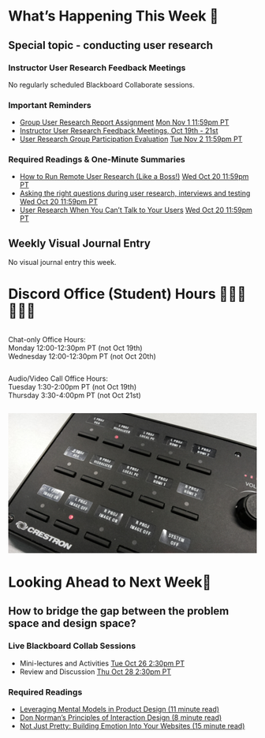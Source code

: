 
<div class=alert>

# What’s Happening This Week 💫

## Special topic - conducting user research

### Instructor User Research Feedback Meetings
No regularly scheduled Blackboard Collaborate sessions.  

### Important Reminders

* [Group User Research Report Assignment](https://canvas.sfu.ca/courses/64326/assignments/662762) <span class='badge'> [Mon Nov 1 11:59pm PT](https://www.timeanddate.com/worldclock/fixedtime.html?msg=CMPT-363+Group+User+Research+Report+Assignment+Due+Date&iso=20211101T2359&p1=256)</span>
* [Instructor User Research Feedback Meetings, Oct 19th - 21st](https://canvas.sfu.ca/calendar)
* [User Research Group Participation Evaluation](https://canvas.sfu.ca/courses/64326/assignments/662763) <span class='badge'> [Tue Nov 2 11:59pm PT](https://www.timeanddate.com/worldclock/fixedtime.html?msg=CMPT-363+Group+User+Research+Report+Assignment+Due+Date&iso=20211102T2359&p1=256)</span>

### Required Readings & One-Minute Summaries
* [How to Run Remote User Research (Like a Boss!)](https://canvas.sfu.ca/courses/64326/assignments/662735) <span class='badge'> [Wed Oct 20 11:59pm PT](https://www.timeanddate.com/worldclock/fixedtime.html?msg=One-minute+Summaries+for+Week+7+Due+Date&iso=20211020T235900&p1=256)</span>  
* [Asking the right questions during user research, interviews and testing](https://canvas.sfu.ca/courses/64326/assignments/662732) <span class='badge'> [Wed Oct 20 11:59pm PT](https://www.timeanddate.com/worldclock/fixedtime.html?msg=One-minute+Summaries+for+Week+7+Due+Date&iso=20211020T235900&p1=256)</span>  
* [User Research When You Can’t Talk to Your Users](https://canvas.sfu.ca/courses/64326/assignments/662746) <span class='badge'> [Wed Oct 20 11:59pm PT](https://www.timeanddate.com/worldclock/fixedtime.html?msg=One-minute+Summaries+for+Week+7+Due+Date&iso=20211020T235900&p1=256)</span>  

## Weekly Visual Journal Entry
No visual journal entry this week.  

</div>

# Discord Office (Student) Hours ‍👩🏽‍💻👨🏽‍💻

<div class="row">
<div class="column">

Chat-only Office Hours:  
Monday 12:00-12:30pm PT (not Oct 19th)  
Wednesday 12:00-12:30pm PT (not Oct 20th)  

</div>
<div class="column">

Audio/Video Call Office Hours:  
Tuesday 1:30-2:00pm PT (not Oct 19th)  
Thursday 3:30-4:00pm PT (not Oct 21st)  

</div>
</div>

![UX](images/13255989495_f545afea09_o.jpg ':class=banner-image')

# Looking Ahead to Next Week🔭

## How to bridge the gap between the problem space and design space?

### Live  Blackboard Collab Sessions

* Mini-lectures and Activities <span class='badge'> [Tue Oct 26 2:30pm PT](https://www.timeanddate.com/worldclock/fixedtime.html?msg=CMPT-363+Mini-lectures+and+Activities&iso=20211026T1430&p1=256&ah=1&am=50)</span>
* Review and Discussion <span class='badge'> [Thu Oct 28 2:30pm PT](https://www.timeanddate.com/worldclock/fixedtime.html?msg=CMPT-363+Review+and+Discussion&iso=20211028T1430&p1=256&am=50)</span>

### Required Readings  
* [Leveraging Mental Models in Product Design (11 minute read)](https://medium.com/swlh/leveraging-mental-models-in-ux-design-21ba8fbce22d)  
* [Don Norman’s Principles of Interaction Design (8 minute read)](https://medium.com/@sachinrekhi/don-normans-principles-of-interaction-design-51025a2c0f33)  
* [Not Just Pretty: Building Emotion Into Your Websites (15 minute read)](https://www.smashingmagazine.com/2012/04/building-emotion-into-your-websites/)  
